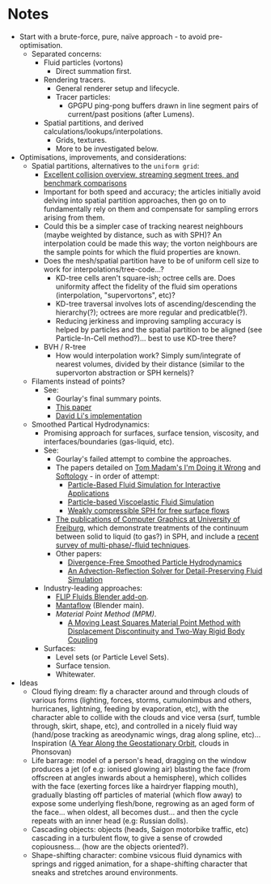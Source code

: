 # Notes

- Start with a brute-force, pure, naïve approach - to avoid pre-optimisation.
  - Separated concerns:
    - Fluid particles (vortons)
      - Direct summation first.
    - Rendering tracers.
      - General renderer setup and lifecycle.
      - Tracer particles:
        - GPGPU ping-pong buffers drawn in line segment pairs of current/past positions (after Lumens).
    - Spatial partitions, and derived calculations/lookups/interpolations.
      - Grids, textures.
      - More to be investigated below.
- Optimisations, improvements, and considerations:
  - Spatial partitions, alternatives to the `uniform grid`:
    - [Excellent collision overview, streaming segment trees, and benchmark comparisons](https://0fps.net/2015/01/23/collision-detection-part-3-benchmarks/)
    - Important for both speed and accuracy; the articles initially avoid delving into spatial partition approaches, then go on to fundamentally rely on them and compensate for sampling errors arising from them.
    - Could this be a simpler case of tracking nearest neighbours (maybe weighted by distance, such as with SPH)? An interpolation could be made this way; the vorton neighbours are the sample points for which the fluid properties are known.
    - Does the mesh/spatial partition have to be of uniform cell size to work for interpolations/tree-code...?
      - KD-tree cells aren't square-ish; octree cells are. Does uniformity affect the fidelity of the fluid sim operations (interpolation, "supervortons", etc)?
      - KD-tree traversal involves lots of ascending/descending the hierarchy(?); octrees are more regular and predicatble(?).
      - Reducing jerkiness and improving sampling accuracy is helped by particles and the spatial partition to be aligned (see Particle-In-Cell method?)... best to use KD-tree there?
    - BVH / R-tree
      - How would interpolation work? Simply sum/integrate of nearest volumes, divided by their distance (similar to the supervorton abstraction or SPH kernels)?
  - Filaments instead of points?
    - See:
      - Gourlay's final summary points.
      - [This paper](http://www-evasion.imag.fr/Publications/2005/AN05/paper0132.pdf)
      - [David Li's implementation](https://github.com/dli/vortexspheres)
  - Smoothed Partical Hydrodynamics:
    - Promising approach for surfaces, surface tension, viscosity, and interfaces/boundaries (gas-liquid, etc).
    - See:
      - Gourlay's failed attempt to combine the approaches.
      - The papers detailed on [Tom Madam's I'm Doing it Wrong](https://imdoingitwrong.wordpress.com/2010/12/14/why-my-fluids-dont-flow/) and [Softology](https://softologyblog.wordpress.com/2018/09/04/3d-multiphase-smoothed-particle-hydrodynamics/) - in order of attempt:
        - [Particle-Based Fluid Simulation for Interactive Applications](http://citeseerx.ist.psu.edu/viewdoc/download?doi=10.1.1.2.7720&rep=rep1&type=pdf)
        - [Particle-based Viscoelastic Fluid Simulation](http://citeseerx.ist.psu.edu/viewdoc/download?doi=10.1.1.59.9379&rep=rep1&type=pdf)
        - [Weakly compressible SPH for free surface flows](https://cg.informatik.uni-freiburg.de/publications/2007_SCA_SPH.pdf)
      - [The publications of Computer Graphics at University of Freiburg](https://cg.informatik.uni-freiburg.de/publications.htm), which demonstrate treatments of the continuum between solid to liquid (to gas?) in SPH, and include a [recent survey of multi-phase/-fluid techniques](https://cg.informatik.uni-freiburg.de/publications/2018_JCST_multipleFluids.pdf).
      - Other papers:
        - [Divergence-Free Smoothed Particle Hydrodynamics](https://animation.rwth-aachen.de/media/papers/2015-SCA-DFSPH.pdf)
        - [An Advection-Reflection Solver for Detail-Preserving Fluid Simulation](https://jzehnder.me/publications/advectionReflection/paper.pdf)
    - Industry-leading approaches:
      - [FLIP Fluids Blender add-on](https://github.com/rlguy/Blender-FLIP-Fluids).
      - [Mantaflow](http://mantaflow.com/) (Blender main).
      - *Material Point Method (MPM)*.
        - [A Moving Least Squares Material Point Method with Displacement Discontinuity and Two-Way Rigid Body Coupling](http://taichi.graphics/wp-content/uploads/2019/03/mls-mpm-cpic.pdf)
    - Surfaces:
      - Level sets (or Particle Level Sets).
      - Surface tension.
      - Whitewater.
- Ideas
  - Cloud flying dream: fly a character around and through clouds of various forms (lighting, forces, storms, cumulonimbus and others, hurricanes, lightning, feeding by evaporation, etc), with the character able to collide with the clouds and vice versa (surf, tumble through, skirt, shape, etc), and controlled in a nicely fluid way (hand/pose tracking as areodynamic wings, drag along spline, etc)... Inspiration ([A Year Along the Geostationary Orbit](https://vimeo.com/342333493), clouds in Phonsovan)
  - Life barrage: model of a person's head, dragging on the window produces a jet (of e.g: ionised glowing air) blasting the face (from offscreen at angles inwards about a hemisphere), which collides with the face (exerting forces like a hairdryer flapping mouth), gradually blasting off particles of material (which flow away) to expose some underlying flesh/bone, regrowing as an aged form of the face... when oldest, all becomes dust... and then the cycle repeats with an inner head (e.g: Russian dolls).
  - Cascading objects: objects (heads, Saigon motorbike traffic, etc) cascading in a turbulent flow, to give a sense of crowded copiousness... (how are the objects oriented?).
  - Shape-shifting character: combine vsicous fluid dynamics with springs and rigged animation, for a shape-shifting character that sneaks and stretches around environments.
